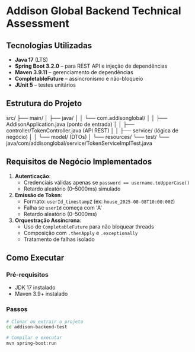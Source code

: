 # Addison Global Backend Technical Assessment

## Tecnologias Utilizadas

- **Java 17** (LTS)
- **Spring Boot 3.2.0** – para REST API e injeção de dependências
- **Maven 3.9.11** – gerenciamento de dependências
- **CompletableFuture** – assincronismo e não-bloqueio
- **JUnit 5** – testes unitários

## Estrutura do Projeto

src/
├── main/
│ ├── java/
│ │ └── com.addisonglobal/
│ │ ├── AddisonApplication.java (ponto de entrada)
│ │ ├── controller/TokenController.java (API REST)
│ │ ├── service/ (lógica de negócio)
│ │ └── model/ (DTOs)
│ └── resources/
└── test/
└── java/com/addisonglobal/service/TokenServiceImplTest.java

## Requisitos de Negócio Implementados

1. **Autenticação**:
   - Credenciais válidas apenas se `password == username.toUpperCase()`
   - Retardo aleatório (0–5000ms) simulado
2. **Emissão de Token**:
   - Formato: `userId_timestampZ` (ex: `house_2025-08-08T10:00:00Z`)
   - Falha se `userId` começa com 'A'
   - Retardo aleatório (0–5000ms)
3. **Orquestração Assíncrona**:
   - Uso de `CompletableFuture` para não bloquear threads
   - Composição com `.thenApply` e `.exceptionally`
   - Tratamento de falhas isolado

## Como Executar

### Pré-requisitos
- JDK 17 instalado
- Maven 3.9+ instalado

### Passos
```bash
# Clonar ou extrair o projeto
cd addison-backend-test

# Compilar e executar
mvn spring-boot:run
```